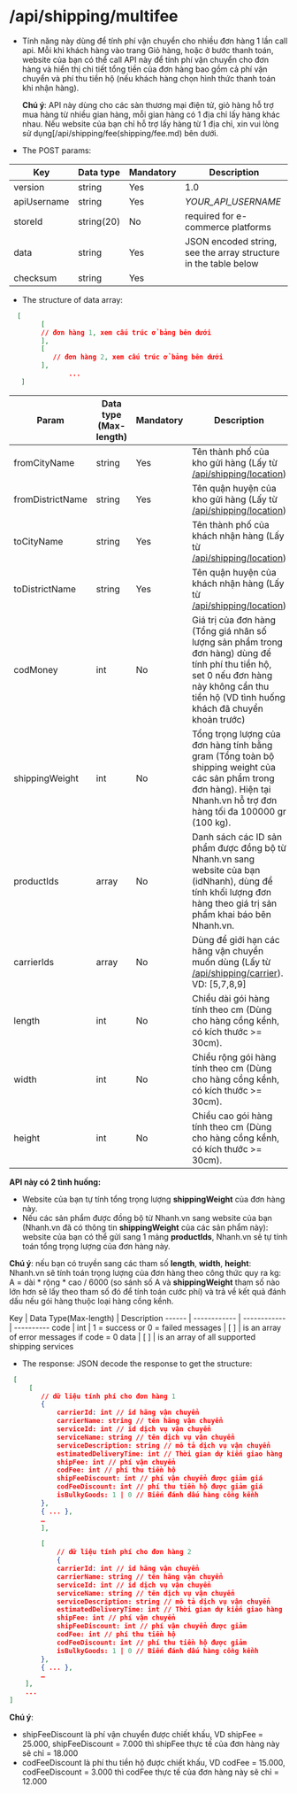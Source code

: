 # /api/shipping/multifee 

* Tính năng này dùng để tính phí vận chuyển cho nhiều đơn hàng 1 lần call api. Mỗi khi khách hàng vào trang Giỏ hàng, hoặc ở bước thanh toán, website của bạn có thể call API này để tính phí vận chuyển cho đơn hàng và hiển thị chi tiết tổng tiền của đơn hàng bao gồm cả phí vận chuyển và phí thu tiền hộ (nếu khách hàng chọn hình thức thanh toán khi nhận hàng).

    **Chú ý**: API này dùng cho các sàn thương mại điện tử, giỏ hàng hỗ trợ mua hàng từ nhiều gian hàng, mỗi gian hàng có 1 địa chỉ lấy hàng khác nhau. Nếu website của bạn chỉ hỗ trợ lấy hàng từ 1 địa chỉ, xin vui lòng sử dụng[/api/shipping/fee(shipping/fee.md) bên dưới. 

* The POST params:

| Key | Data type | Mandatory | Description | 
|----------- | ---------- | --------- | -----------|
|version | string | Yes| 1.0|
|apiUsername | string | Yes | _YOUR_API_USERNAME_|
|storeId | string(20) | No | required for e-commerce platforms|
|data | string | Yes | JSON encoded string, see the array structure in the table below|
|checksum | string | Yes| <p></p> |

* The structure of data array:
```json
  [
	    [
		// đơn hàng 1, xem cấu trúc ở bảng bên dưới
        ],
        [
	       // đơn hàng 2, xem cấu trúc ở bảng bên dưới
        ],
               ...
   ]
```


Param | Data type (Max-length) | Mandatory | Description
--------- | ------------ | ----------- | -----------
fromCityName | string | Yes | Tên thành phố của kho gửi hàng (Lấy từ [/api/shipping/location](location.html))  
fromDistrictName| string | Yes | Tên quận huyện của kho gửi hàng (Lấy từ [/api/shipping/location](location.md))
toCityName | string | Yes | Tên thành phố của khách nhận hàng (Lấy từ [/api/shipping/location](location.md)) 
toDistrictName | string | Yes| Tên quận huyện của khách nhận hàng (Lấy từ [/api/shipping/location](location.md))
codMoney | int | No | Giá trị của đơn hàng (Tổng giá nhân số lượng sản phẩm trong đơn hàng) dùng để tính phí thu tiền hộ, set 0 nếu đơn hàng này không cần thu tiền hộ (VD tình huống khách đã chuyển khoản trước)
shippingWeight | int | No | Tổng trọng lượng của đơn hàng tính bằng gram (Tổng toàn bộ shipping weight của các sản phẩm trong đơn hàng). Hiện tại Nhanh.vn hỗ trợ đơn hàng tối đa 100000 gr (100 kg).
productIds | array | No | Danh sách các ID sản phẩm được đồng bộ từ Nhanh.vn sang website của bạn (idNhanh), dùng để tính khối lượng đơn hàng theo giá trị sản phẩm khai báo bên Nhanh.vn.
carrierIds | array | No |Dùng để giới hạn các hãng vận chuyển muốn dùng (Lấy từ [/api/shipping/carrier](carrier.html)). VD: [5,7,8,9]
length | int |No | Chiều dài gói hàng tính theo cm (Dùng cho hàng cồng kềnh, có kích thước >= 30cm).
width | int | No | Chiều rộng gói hàng tính theo cm (Dùng cho hàng cồng kềnh, có kích thước >= 30cm).
height | int | No | Chiều cao gói hàng tính theo cm (Dùng cho hàng cồng kềnh, có kích thước >= 30cm).

 **API này có 2 tình huống:**
  - Website của bạn tự tính tổng trọng lượng **shippingWeight**  của đơn hàng này.
  - Nếu các sản phẩm được đồng bộ từ Nhanh.vn sang website của bạn (Nhanh.vn đã có thông tin **shippingWeight** của các sản phẩm này): website của bạn có thể gửi sang 1 mảng **productIds**, Nhanh.vn sẽ tự tính toán tổng trọng lượng của đơn hàng này.
  
  **Chú ý**: nếu bạn có truyền sang các tham số **length**, **width**, **height**: Nhanh.vn sẽ tính toán trọng lượng của đơn hàng theo công thức quy ra kg: A = dài * rộng * cao / 6000 (so sánh số A và **shippingWeight** tham số nào lớn hơn sẽ lấy theo tham số đó để tính toán cước phí) và trả về kết quả đánh dấu nếu gói hàng thuộc loại hàng cồng kềnh.
  
  
Key | Data Type(Max-length) | Description
------ | ------------ | ------------ | ----------
code | int | 1 = success or 0 = failed
messages | [ ] | is an array of error messages if code = 0
data | [ ] | is an array of all supported shipping services

  - The response: JSON decode the response to get the structure:
```json
 [
	 [
		// dữ liệu tính phí cho đơn hàng 1
		{
			carrierId: int // id hãng vận chuyển
			carrierName: string // tên hãng vận chuyển
			serviceId: int // id dịch vụ vận chuyển
			serviceName: string // tên dịch vụ vận chuyển
			serviceDescription: string // mô tả dịch vụ vận chuyển
			estimatedDeliveryTime: int // Thời gian dự kiến giao hàng
			shipFee: int // phí vận chuyển
			codFee: int // phí thu tiền hộ
			shipFeeDiscount: int // phí vận chuyển được giảm giá
			codFeeDiscount: int // phí thu tiền hộ được giảm giá
			isBulkyGoods: 1 | 0 // Biến đánh dấu hàng cồng kềnh
		},
		{ ... },
		…
		],

		[
			// dữ liệu tính phí cho đơn hàng 2
			{
			carrierId: int // id hãng vận chuyển
			carrierName: string // tên hãng vận chuyển
			serviceId: int // id dịch vụ vận chuyển
			serviceName: string // tên dịch vụ vận chuyển
			serviceDescription: string // mô tả dịch vụ vận chuyển
			estimatedDeliveryTime: int // Thời gian dự kiến giao hàng
			shipFee: int // phí vận chuyển
			shipFeeDiscount: int // phí vận chuyển được giảm
			codFee: int // phí thu tiền hộ
			codFeeDiscount: int // phí thu tiền hộ được giảm
			isBulkyGoods: 1 | 0 // Biến đánh dấu hàng cồng kềnh
		},
		{ ... },
		…
	],
	... 
]
``` 
 **Chú ý**:
   - shipFeeDiscount là phí vận chuyển được chiết khấu, VD shipFee = 25.000, shipFeeDiscount = 7.000 thì shipFee thực tế của đơn hàng này sẽ chỉ = 18.000
   - codFeeDiscount là phí thu tiền hộ được chiết khấu, VD codFee = 15.000, codFeeDiscount = 3.000 thì codFee thực tế của đơn hàng này sẽ chỉ = 12.000

  




